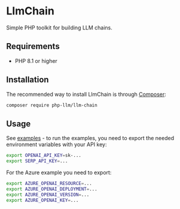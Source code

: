 LlmChain
========

Simple PHP toolkit for building LLM chains.

Requirements
------------
* PHP 8.1 or higher

Installation
------------

The recommended way to install LlmChain is through [Composer](http://getcomposer.org/):

```bash
composer require php-llm/llm-chain
```

Usage
-----

See [examples](examples) - to run the examples, you need to export
the needed environment variables with your API key:

```bash
export OPENAI_API_KEY=sk-...
export SERP_API_KEY=...
```

For the Azure example you need to export:

```bash
export AZURE_OPENAI_RESOURCE=...
export AZURE_OPENAI_DEPLOYMENT=...
export AZURE_OPENAI_VERSION=...
export AZURE_OPENAI_KEY=...
```
